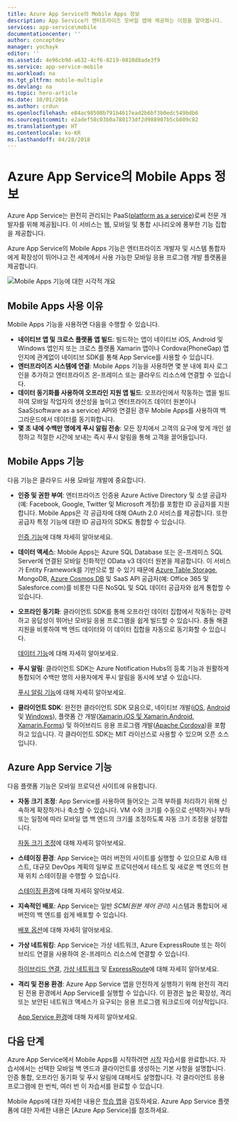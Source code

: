 ```yaml
---
title: Azure App Service의 Mobile Apps 정보
description: App Service가 엔터프라이즈 모바일 앱에 제공하는 이점을 알아봅니다.
services: app-service\mobile
documentationcenter: ''
author: conceptdev
manager: yochayk
editor: ''
ms.assetid: 4e96cb9d-a632-4cf6-8219-0810d8ade3f9
ms.service: app-service-mobile
ms.workload: na
ms.tgt_pltfrm: mobile-multiple
ms.devlang: na
ms.topic: hero-article
ms.date: 10/01/2016
ms.author: crdun
ms.openlocfilehash: e84ac98508b791b4617ead2b6bf3b0edc549bdb6
ms.sourcegitcommit: e2adef58c03b0a780173df2d988907b5cb809c82
ms.translationtype: HT
ms.contentlocale: ko-KR
ms.lasthandoff: 04/28/2018
---
```

# <a name="getting-started"> </a>Azure App Service의 Mobile Apps 정보
Azure App Service는 완전히 관리되는 PaaS([platform as a service](https://azure.microsoft.com/overview/what-is-paas/))로써 전문 개발자를 위해 제공됩니다. 이 서비스는 웹, 모바일 및 통합 시나리오에 풍부한 기능 집합을 제공합니다. 

Azure App Service의 Mobile Apps 기능은 엔터프라이즈 개발자 및 시스템 통합자에게 확장성이 뛰어나고 전 세계에서 사용 가능한 모바일 응용 프로그램 개발 플랫폼을 제공합니다.

![Mobile Apps 기능에 대한 시각적 개요](./media/app-service-mobile-value-prop/overview.png)

## <a name="why-mobile-apps"></a>Mobile Apps 사용 이유
Mobile Apps 기능을 사용하면 다음을 수행할 수 있습니다.

* **네이티브 앱 및 크로스 플랫폼 앱 빌드**: 빌드하는 앱이 네이티브 iOS, Android 및 Windows 앱인지 또는 크로스 플랫폼 Xamarin 앱이나 Cordova(PhoneGap) 앱인지에 관계없이 네이티브 SDK를 통해 App Service를 사용할 수 있습니다.
* **엔터프라이즈 시스템에 연결**: Mobile Apps 기능을 사용하면 몇 분 내에 회사 로그인을 추가하고 엔터프라이즈 온-프레미스 또는 클라우드 리소스에 연결할 수 있습니다.
* **데이터 동기화를 사용하여 오프라인 지원 앱 빌드**: 오프라인에서 작동하는 앱을 빌드하여 모바일 작업자의 생산성을 높이고 엔터프라이즈 데이터 원본이나 SaaS(software as a service) API와 연결된 경우 Mobile Apps를 사용하여 백그라운드에서 데이터를 동기화합니다.
* **몇 초 내에 수백만 명에게 푸시 알림 전송**: 모든 장치에서 고객의 요구에 맞게 개인 설정하고 적절한 시간에 보내는 즉시 푸시 알림을 통해 고객을 끌어들입니다.

## <a name="mobile-apps-features"></a>Mobile Apps 기능
다음 기능은 클라우드 사용 모바일 개발에 중요합니다.

* **인증 및 권한 부여**: 엔터프라이즈 인증용 Azure Active Directory 및 소셜 공급자(예: Facebook, Google, Twitter 및 Microsoft 계정)를 포함한 ID 공급자를 지원합니다. Mobile Apps은 각 공급자에 대해 OAuth 2.0 서비스를 제공합니다. 또한 공급자 특정 기능에 대한 ID 공급자의 SDK도 통합할 수 있습니다.

    [인증 기능]에 대해 자세히 알아보세요.

* **데이터 액세스**: Mobile Apps는 Azure SQL Database 또는 온-프레미스 SQL Server에 연결된 모바일 친화적인 OData v3 데이터 원본을 제공합니다. 이 서비스가 Entity Framework를 기반으로 할 수 있기 때문에 [Azure Table Storage], MongoDB, [Azure Cosmos DB] 및 SaaS API 공급자(예: Office 365 및 Salesforce.com)를 비롯한 다른 NoSQL 및 SQL 데이터 공급자와 쉽게 통합할 수 있습니다.

* **오프라인 동기화**: 클라이언트 SDK를 통해 오프라인 데이터 집합에서 작동하는 강력하고 응답성이 뛰어난 모바일 응용 프로그램을 쉽게 빌드할 수 있습니다. 충돌 해결 지원을 비롯하여 백 엔드 데이터와 이 데이터 집합을 자동으로 동기화할 수 있습니다.

  [데이터 기능]에 대해 자세히 알아보세요.

* **푸시 알림**: 클라이언트 SDK는 Azure Notification Hubs의 등록 기능과 원활하게 통합되어 수백만 명의 사용자에게 푸시 알림을 동시에 보낼 수 있습니다.

  [푸시 알림 기능]에 대해 자세히 알아보세요.

* **클라이언트 SDK**: 완전한 클라이언트 SDK 모음으로, 네이티브 개발([iOS], [Android] 및 [Windows]), 플랫폼 간 개발([Xamarin.iOS 및 Xamarin.Android], [Xamarin.Forms]) 및 하이브리드 응용 프로그램 개발([Apache Cordova])을 포함하고 있습니다. 각 클라이언트 SDK는 MIT 라이선스로 사용할 수 있으며 오픈 소스입니다.

## <a name="azure-app-service-features"></a>Azure App Service 기능
다음 플랫폼 기능은 모바일 프로덕션 사이트에 유용합니다.

* **자동 크기 조정**: App Service를 사용하여 들어오는 고객 부하를 처리하기 위해 신속하게 확장하거나 축소할 수 있습니다. VM 수와 크기를 수동으로 선택하거나 부하 또는 일정에 따라 모바일 앱 백 엔드의 크기를 조정하도록 자동 크기 조정을 설정합니다.

  [자동 크기 조정]에 대해 자세히 알아보세요.

* **스테이징 환경**: App Service는 여러 버전의 사이트를 실행할 수 있으므로 A/B 테스트, 대규모 DevOps 계획의 일부로 프로덕션에서 테스트 및 새로운 백 엔드의 현재 위치 스테이징을 수행할 수 있습니다.

  [스테이징 환경]에 대해 자세히 알아보세요.

* **지속적인 배포**: App Service는 일반 _SCM(원본 제어 관리)_ 시스템과 통합되어 새 버전의 백 엔드를 쉽게 배포할 수 있습니다.

  [배포 옵션](../app-service/app-service-deploy-local-git.md)에 대해 자세히 알아보세요.

* **가상 네트워킹**: App Service는 가상 네트워크, Azure ExpressRoute 또는 하이브리드 연결을 사용하여 온-프레미스 리소스에 연결할 수 있습니다.

  [하이브리드 연결], [가상 네트워크] 및 [ExpressRoute]에 대해 자세히 알아보세요.

* **격리 및 전용 환경**: Azure App Service 앱을 안전하게 실행하기 위해 완전히 격리된 전용 환경에서 App Service를 실행할 수 있습니다. 이 환경은 높은 확장성, 격리 또는 보안된 네트워크 액세스가 요구되는 응용 프로그램 워크로드에 이상적입니다.

  [App Service 환경]에 대해 자세히 알아보세요.

## <a name="next-steps"></a>다음 단계

Azure App Service에서 Mobile Apps를 시작하려면 [시작] 자습서를 완료합니다. 자습서에서는 선택한 모바일 백 엔드과 클라이언트를 생성하는 기본 사항을 설명합니다. 인증 통합, 오프라인 동기화 및 푸시 알림에 대해서도 설명합니다. 각 클라이언트 응용 프로그램에 한 번씩, 여러 번 이 자습서를 완료할 수 있습니다.

Mobile Apps에 대한 자세한 내용은 [학습 맵]을 검토하세요.
Azure App Service 플랫폼에 대한 자세한 내용은 [Azure App Service]를 참조하세요.

<!-- URLs. -->
[Migrate your mobile service to App Service]: app-service-mobile-migrating-from-mobile-services.md
[시작]: app-service-mobile-ios-get-started.md
[Azure Table Storage]:../cosmos-db/table-storage-how-to-use-dotnet.md
[Azure Cosmos DB]: ../cosmos-db/sql-api-get-started.md
[인증 기능]: ./app-service-mobile-auth.md
[데이터 기능]: ./app-service-mobile-offline-data-sync.md
[푸시 알림 기능]: ../notification-hubs/notification-hubs-push-notification-overview.md
[iOS]: ./app-service-mobile-ios-how-to-use-client-library.md
[Android]: ./app-service-mobile-android-how-to-use-client-library.md
[Windows]: ./app-service-mobile-dotnet-how-to-use-client-library.md
[Xamarin.iOS 및 Xamarin.Android]: ./app-service-mobile-dotnet-how-to-use-client-library.md
[Xamarin.Forms]: ./app-service-mobile-xamarin-forms-get-started.md
[Apache Cordova]: ./app-service-mobile-cordova-how-to-use-client-library.md
[자동 크기 조정]: ../app-service/web-sites-scale.md
[스테이징 환경]: ../app-service/web-sites-staged-publishing.md
[하이브리드 연결]: ../biztalk-services/integration-hybrid-connection-overview.md
[가상 네트워크]: ../app-service/web-sites-integrate-with-vnet.md
[ExpressRoute]: ../app-service/environment/app-service-app-service-environment-network-configuration-expressroute.md
[App Service 환경]: ../app-service/environment/intro.md
[학습 맵]: https://azure.microsoft.com/documentation/learning-paths/appservice-mobileapps/
